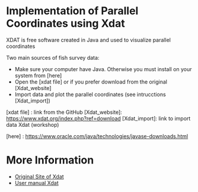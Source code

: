 # Implementation of Parallel Coordinates using Xdat

XDAT is free software created in Java and used to visualize parallel coordinates 

Two main sources of fish survey data: 

* Make sure your computer have Java. Otherwise you must install on your system from [here]
* Open the [xdat file] or if you prefer download from the original [Xdat_website]
* Import data and plot the parallel coordinates (see intrucctions [Xdat_import])

[xdat file] : link from the GitHub
[Xdat_website]: https://www.xdat.org/index.php?ref=download
[Xdat_import]: link to import data Xdat (workshop)

[here] : https://www.oracle.com/java/technologies/javase-downloads.html

# More Information
* [Original Site of Xdat]
* [User manual Xdat]


[Original Site of Xdat]: https://www.xdat.org/
[User manual Xdat]: https://www.xdat.org/index.php?ref=manual 


